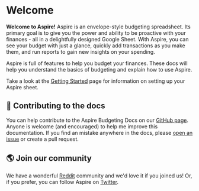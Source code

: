 # Welcome

**Welcome to Aspire!** Aspire is an envelope-style budgeting spreadsheet. Its primary goal is to give you the power and ability to be proactive with your finances - all in a delightfully designed Google Sheet. With Aspire, you can see your budget with just a glance, quickly add transactions as you make them, and run reports to gain new insights on your spending.

Aspire is full of features to help you budget your finances. These docs will help you understand the basics of budgeting and explain how to use Aspire.

Take a look at the [Getting Started](getting-started.md) page for information on setting up your Aspire sheet.

## 🤝 Contributing to the docs

You can help contribute to the Aspire Budgeting Docs on our [GitHub page](https://github.com/Aspire-Budgeting/docs). Anyone is welcome \(and encouraged\) to help me improve this documentation. If you find an mistake anywhere in the docs, please [open an issue](https://github.com/Aspire-Budgeting/docs/issues) or create a pull request.

## 🌎 Join our community

We have a wonderful [Reddit](https://reddit.com/r/aspirebudgeting) community and we'd love it if you joined us! Or, if you prefer, you can follow Aspire on [Twitter](https://twitter.com/aspirebudget).



